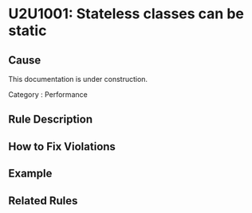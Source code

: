 # U2U1001: Stateless classes can be static

## Cause

This documentation is under construction.

Category : Performance

## Rule Description



## How to Fix Violations



## Example



## Related Rules
